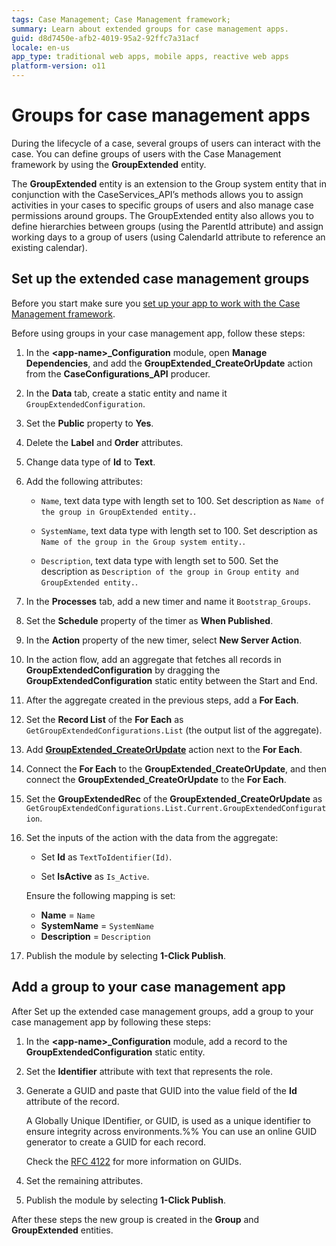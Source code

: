 ```yaml
---
tags: Case Management; Case Management framework;
summary: Learn about extended groups for case management apps.
guid: d8d7450e-afb2-4019-95a2-92ffc7a31acf
locale: en-us
app_type: traditional web apps, mobile apps, reactive web apps
platform-version: o11
---
```


# Groups for case management apps

During the lifecycle of a case, several groups of users can interact with the case.
You can define groups of users with the Case Management framework by using the **GroupExtended** entity.

The **GroupExtended** entity is an extension to the Group system entity that in conjunction with the CaseServices_API’s methods allows you to assign activities in your cases to specific groups of users and also manage case permissions around groups. The GroupExtended entity also allows you to define hierarchies between groups (using the ParentId attribute) and assign working days to a group of users (using CalendarId attribute to reference an existing calendar).

## Set up the extended case management groups

Before you start make sure you [set up your app to work with the Case Management framework](bootstrap-app.md).

Before using groups in your case management app, follow these steps:

1. In the **&lt;app-name&gt;_Configuration** module, open  **Manage Dependencies**, and add the **GroupExtended_CreateOrUpdate** action from the **CaseConfigurations_API** producer.

1. In the **Data** tab, create a static entity and name it `GroupExtendedConfiguration`.

1. Set the **Public** property to **Yes**.

1. Delete the **Label** and **Order** attributes.

1. Change data type of **Id** to **Text**.

1. Add the following attributes:

    * `Name`, text data type with length set to 100. Set description as `Name of the group in GroupExtended entity.`.

    * `SystemName`, text data type with length set to 100. Set description as `Name of the group in the Group system entity.`.
    * `Description`, text data type with length set to 500. Set the description as `Description of the group in Group entity and GroupExtended entity.`.

1. In the **Processes** tab, add a new timer and name it `Bootstrap_Groups`.

1. Set the **Schedule** property of the timer as **When Published**.

1. In the **Action** property of the new timer, select **New Server Action**.

1. In the action flow, add an aggregate that fetches all records in **GroupExtendedConfiguration** by dragging the **GroupExtendedConfiguration** static entity between the Start and End.

1. After the aggregate created in the previous steps, add a **For Each**.

1. Set the **Record List** of the **For Each** as `GetGroupExtendedConfigurations.List` (the output list of the aggregate).

1. Add [**GroupExtended_CreateOrUpdate**](ref/auto/CaseConfigurations_API.final.md#GroupExtended_CreateOrUpdate) action next to the **For Each**.

1. Connect the **For Each** to the **GroupExtended_CreateOrUpdate**, and then connect the **GroupExtended_CreateOrUpdate** to the **For Each**.

1. Set the **GroupExtendedRec** of the **GroupExtended_CreateOrUpdate** as `GetGroupExtendedConfigurations.List.Current.GroupExtendedConfiguration`.

1. Set the inputs of the action with the data from the aggregate:

    * Set **Id** as `TextToIdentifier(Id)`.

    * Set **IsActive** as `Is_Active`.

    <div class="info" markdown="1">

    Ensure the following mapping is set:
        
    * **Name** = `Name`
    * **SystemName** = `SystemName`
    * **Description** = `Description`

    </div>

1. Publish the module by selecting **1-Click Publish**.

## Add a group to your case management app

After Set up the extended case management groups, add a group to your case management app by following these steps:

1. In the **&lt;app-name&gt;_Configuration** module, add a record to the **GroupExtendedConfiguration** static entity.

1. Set the **Identifier** attribute with text that represents the role.

1. Generate a GUID and paste that GUID into the value field of the **Id** attribute of the record.

    <div class="info" markdown="1">

    A Globally Unique IDentifier, or GUID, is used as a unique identifier to ensure integrity across environments.%%
    You can use an online GUID generator to create a GUID for each record.

    Check the [RFC 4122](https://www.ietf.org/rfc/rfc4122.txt) for more information on GUIDs.

    </div>

1. Set the remaining attributes.

1. Publish the module by selecting **1-Click Publish**.

After these steps the new group is created in the **Group** and **GroupExtended** entities.

